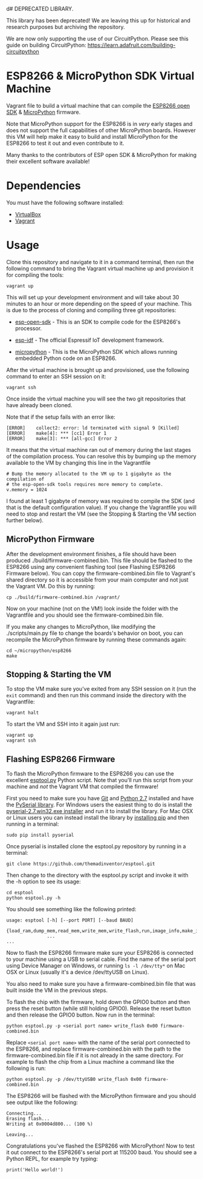 d# DEPRECATED LIBRARY.

This library has been deprecated! We are leaving this up for historical and research purposes but archiving the repository.

We are now only supporting the use of our CircuitPython. Please see this guide on building CircuitPython: https://learn.adafruit.com/building-circuitpython

# ESP8266 & MicroPython SDK Virtual Machine
Vagrant file to build a virtual machine that can compile the [ESP8266 open SDK](https://github.com/pfalcon/esp-open-sdk) &amp; 
[MicroPython](https://micropython.org/) firmware.

Note that MicroPython support for the ESP8266 is in _very_ early stages and does
not support the full capabilities of other MicroPython boards.  However this VM
will help make it easy to build and install MicroPython for the ESP8266 to test
it out and even contribute to it.

Many thanks to the contributors of ESP open SDK & MicroPython for making
their excellent software available!

# Dependencies

You must have the following software installed:

*  [VirtualBox](https://www.virtualbox.org/)
*  [Vagrant](https://www.vagrantup.com/)

# Usage

Clone this repository and navigate to it in a command terminal, then run the
following command to bring the Vagrant virtual machine up and provision it for
compiling the tools:

    vagrant up

This will set up your development environment and will take about 30 minutes to
an hour or more depending on the speed of your machine. This is due to the
process of cloning and compiling three git repositories:

*   [esp-open-sdk](https://github.com/pfalcon/esp-open-sdk) - This is an SDK to
    compile code for the ESP8266's processor.

*   [esp-idf](https://github.com/espressif/esp-idf) - The official Espressif IoT
    development framework.

*   [micropython](https://github.com/micropython/micropython) - This is the MicroPython
    SDK which allows running embedded Python code on an ESP8266.

After the virtual machine is brought up and provisioned, use the following
command to enter an SSH session on it:

    vagrant ssh

Once inside the virtual machine you will see the two git repositories that have
already been cloned.

Note that if the setup fails with an error like:

    [ERROR]    collect2: error: ld terminated with signal 9 [Killed]
    [ERROR]    make[4]: *** [cc1] Error 1
    [ERROR]    make[3]: *** [all-gcc] Error 2

It means that the virtual machine ran out of memory during the last stages of the
compilation process.  You can resolve this by bumping up the memory available to
the VM by changing this line in the Vagrantfile

    # Bump the memory allocated to the VM up to 1 gigabyte as the compilation of
    # the esp-open-sdk tools requires more memory to complete.
    v.memory = 1024

I found at least 1 gigabyte of memory was required to compile the SDK (and that
is the default configuration value).  If you change the Vagrantfile you will
need to stop and restart the VM (see the Stopping & Starting the VM section
further below).

## MicroPython Firmware

After the development environment finishes, a file should have been produced ./build/firmware-combined.bin.
This file should be flashed to the ESP8266 using any convenient flashing tool
(see Flashing ESP8266 Firmware below).  You can copy the firmware-combined.bin file
to Vagrant's shared directory so it is accessible from your main computer and
not just the Vagrant VM.  Do this by running:

    cp ./build/firmware-combined.bin /vagrant/

Now on your machine (not on the VM!) look inside the folder with the
Vagrantfile and you should see the firmware-combined.bin file.

If you make any changes to MicroPython, like modifying the ./scripts/main.py
file to change the boards's behavior on boot, you can recompile the MicroPython
firmware by running these commands again:

    cd ~/micropython/esp8266
    make

## Stopping & Starting the VM

To stop the VM make sure you've exited from any SSH session on it (run the `exit` 
command) and then run this command inside the directory with the Vagrantfile:

    vagrant halt

To start the VM and SSH into it again just run:

    vagrant up
    vagrant ssh

## Flashing ESP8266 Firmware

To flash the MicroPython firmware to the ESP8266 you can use the excellent
[esptool.py](https://github.com/themadinventor/esptool) Python script.  Note that
you'll run this script from your machine and _not_ the Vagrant VM that compiled
the firmware!

First you need to make sure you have [Git](http://git-scm.com/downloads) 
and [Python 2.7](https://www.python.org/downloads/) installed and have the 
[PySerial library](http://pyserial.sourceforge.net/).  For Windows users 
the easiest thing to do is install the [pyserial-2.7.win32.exe installer](https://pypi.python.org/pypi/pyserial) 
and run it to install the library.  For Mac OSX or Linux users you can 
instead install the library by [installing pip](https://pip.pypa.io/en/latest/installing.html) 
and then running in a terminal:

    sudo pip install pyserial

Once pyserial is installed clone the esptool.py repository by running in
a terminal:

    git clone https://github.com/themadinventor/esptool.git

Then change to the directory with the esptool.py script and invoke it with the -h
option to see its usage:

    cd esptool
    python esptool.py -h

You should see something like the following printed:

    usage: esptool [-h] [--port PORT] [--baud BAUD]
               {load_ram,dump_mem,read_mem,write_mem,write_flash,run,image_info,make_image,elf2image,read_mac,flash_id,read_flash,erase_flash}
                   ...
    ...

Now to flash the ESP8266 firmware make sure your ESP8266 is connected to your
machine using a USB to serial cable.  Find the name of the serial port using
Device Manager on Windows, or running `ls -l /dev/tty*` on Mac OSX or Linux
(usually it's a device /dev/ttyUSB on Linux).

You also need to make sure you have a firmware-combined.bin file that was
built inside the VM in the previous steps.

To flash the chip with the firmware, hold down the GPIO0 button and then press
the reset button (while still holding GPIO0).  Release the reset button and then
release the GPIO0 button.  Now run in the terminal:

    python esptool.py -p <serial port name> write_flash 0x00 firmware-combined.bin

Replace `<serial port name>` with the name of the serial port connected to the
ESP8266, and replace firmware-combined.bin with the path to the firmware-combined.bin
file if it is not already in the same directory.  For example to flash the chip
from a Linux machine a command like the following is run:

    python esptool.py -p /dev/ttyUSB0 write_flash 0x00 firmware-combined.bin

The ESP8266 will be flashed with the MicroPython firmware and you should see output
like the following:

    Connecting...
    Erasing flash...
    Writing at 0x0004d800... (100 %)
    
    Leaving...

Congratulations you've flashed the ESP8266 with MicroPython!  Now to test it out
connect to the ESP8266's serial port at 115200 baud.  You should see a Python REPL,
for example try typing:

    print('Hello world!')
